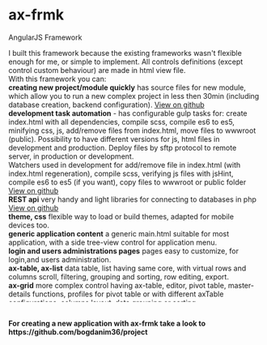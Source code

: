 # ax-frmk
AngularJS Framework
<div style="height:500px;overflow: auto;padding-right:5px;">
    I built this framework because the existing frameworks wasn't flexible enough for me, or simple to implement. All controls definitions (except control custom behaviour) are made in html view file.
    <br>With this framework you can:
    <br><strong>creating new project/module quickly</strong> has source files for new module, which allow you to run a new complex project in less then 30min (including database creation, backend configuration). <a href="https://github.com/bogdanim36/project">View on github</a>
    <br><strong>development task automation</strong> - has configurable gulp tasks for: create index.html with all dependencies, compile scss, compile es6 to es5, minifying css, js, add/remove files from index.html, move files to wwwroot (public).
    Possibility to have different versions for js, html files in development and production. Deploy files by sftp protocol to remote server, in production or development.
    <br>Watchers used in development for add/remove file in index.html (with index.html regeneration), compile scss, verifying js files with jsHint, compile es6 to es5 (if you want), copy files to wwwroot or public folder <a href="https://github.com/bogdanim36/gulp-web-tasks">View on github</a>
    <br><strong>REST api</strong> very handy and light libraries for connecting to databases in php <a href="https://github.com/bogdanim36/php-rest-api">View on github</a>
    <br><strong>theme, css</strong> flexible way to load or build themes, adapted for mobile devices too.
    <br><strong>generic application content</strong> a generic main.html suitable for most application, with a side tree-view control for application menu.
    <br><strong>login and users administrations pages</strong> pages easy to customize, for login,and users administration.
    <br><strong>ax-table, ax-list</strong> data table, list having same core, with virtual rows and columns scroll, filtering, grouping and sorting, row editing, export.
    <br><strong>ax-grid</strong> more complex control having ax-table, editor, pivot table, master-details functions, profiles for pivot table or with different axTable configurations, columns layout, data grouping or sorting.
    <br><strong>ax-dropdown-popup</strong> very handy dropdown popup which is smart enough to auto arrange for being visible in browser window, no matter the launcher element is positioned
    <br><strong>ax-dropdown-list, ax-dropdown-table</strong> a dropdown list or table.
    <br><strong>ax-text</strong> text control.
    <br><strong>ax-text-with-zoom</strong> text control with popup editor.
    <br><strong>ax-date, ax-datetime</strong> date and datetime control based on uib-date-picker.
    <br><strong>ax-checkbox</strong> checkbox control.
    <br><strong>ax-radio-options</strong> a radio buttons control.
    <br><strong>ax-file</strong> control to upload file based on ng-upload.
    <br><strong>ax-autocomplete</strong> autocomplete control, having not only a readonly popup for select item you need, but also a popup contain an ax-table for editing source table (if you want/need)
    <br><strong>ax-filter-pane</strong> side panel control with multi selecting lists for setting filters.
    <br><strong>ax-scroller</strong> directive for horizontal toolbars, for defining scrollable container for buttons.
    <br><strong>ax-tabs</strong> a control for defining tabs control.
    <br><strong>ax-tree-view</strong> a tree view control.
    <br><strong>ax-json-tree-view</strong> a tree view for json objects
    <br><strong>ax-dynamic-template,ax-dynamic-template-url</strong> directive to include a template in any view
    <br><strong>ax-url</strong> attribute for defining trusted url.
    <br><strong>auth-service</strong> factory for auth.
    <br><strong>ax-api</strong> factory for connecting to backend.
    <br><strong>ax-data-set</strong> factory to store temporary data.
    <br><strong>ax-data-store</strong> factory with few information and methods needed across the application.
    <ax-attr class="ng-isolate-scope"><br><strong>template-factory</strong> factory for download html files from server.
    <br>At this moment the framework can be used with latest browsers Chrome (recommended), Fire Fox, Opera, Edge.
</div>
<br><br><strong>For creating a new application with ax-frmk take a look to https://github.com/bogdanim36/project</strong>